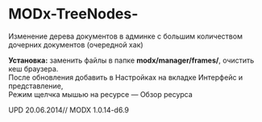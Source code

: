 MODx-TreeNodes-
===============
Изменение дерева документов в админке с большим количеством дочерних документов (очередной хак)

<b>Установка:</b> заменить файлы в папке <b>modx/manager/frames/</b>, очистить кеш браузера. <br>
После обновления добавить в Настройках на вкладке Интерфейс и представление, <br>Режим щелчка мышью на ресурсе — Обзор ресурса


UPD 20.06.2014// MODX 1.0.14-d6.9
